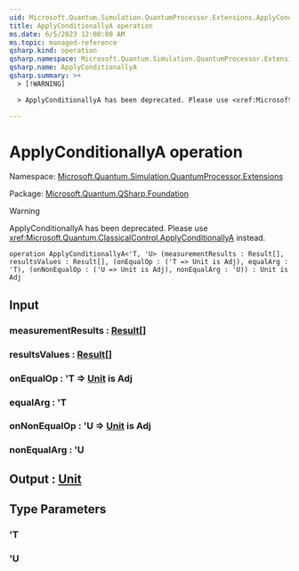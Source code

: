 ```yaml
---
uid: Microsoft.Quantum.Simulation.QuantumProcessor.Extensions.ApplyConditionallyA
title: ApplyConditionallyA operation
ms.date: 6/5/2023 12:00:00 AM
ms.topic: managed-reference
qsharp.kind: operation
qsharp.namespace: Microsoft.Quantum.Simulation.QuantumProcessor.Extensions
qsharp.name: ApplyConditionallyA
qsharp.summary: >+
  > [!WARNING]

  > ApplyConditionallyA has been deprecated. Please use <xref:Microsoft.Quantum.ClassicalControl.ApplyConditionallyA> instead.

---
```


# ApplyConditionallyA operation

Namespace: [Microsoft.Quantum.Simulation.QuantumProcessor.Extensions](xref:Microsoft.Quantum.Simulation.QuantumProcessor.Extensions)

Package: [Microsoft.Quantum.QSharp.Foundation](https://nuget.org/packages/Microsoft.Quantum.QSharp.Foundation)


> [!WARNING]
> ApplyConditionallyA has been deprecated. Please use <xref:Microsoft.Quantum.ClassicalControl.ApplyConditionallyA> instead.



```qsharp
operation ApplyConditionallyA<'T, 'U> (measurementResults : Result[], resultsValues : Result[], (onEqualOp : ('T => Unit is Adj), equalArg : 'T), (onNonEqualOp : ('U => Unit is Adj), nonEqualArg : 'U)) : Unit is Adj
```


## Input

### measurementResults : [Result](xref:microsoft.quantum.qsharp.valueliterals#result-literal)[]




### resultsValues : [Result](xref:microsoft.quantum.qsharp.valueliterals#result-literal)[]




### onEqualOp : 'T => [Unit](xref:microsoft.quantum.qsharp.valueliterals#unit-literal)  is Adj




### equalArg : 'T




### onNonEqualOp : 'U => [Unit](xref:microsoft.quantum.qsharp.valueliterals#unit-literal)  is Adj




### nonEqualArg : 'U





## Output : [Unit](xref:microsoft.quantum.qsharp.valueliterals#unit-literal)



## Type Parameters

### 'T


### 'U

